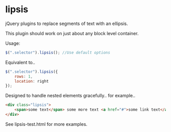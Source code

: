 lipsis
======

jQuery plugins to replace segments of text with an ellipsis.

This plugin should work on just about any block level container.

Usage:

```javascript
$(".selector").lipsis(); //Use default options
```

Equivalent to.. 

```javascript
$(".selector").lipsis({
	rows: 1,
	location: right
});
```


Designed to handle nested elements gracefully.. for example.. 

```html
<div class="lipsis">
	<span>some text</span> some more text <a href="#">some link text</a>
</div>
```
See lipsis-test.html for more examples.



